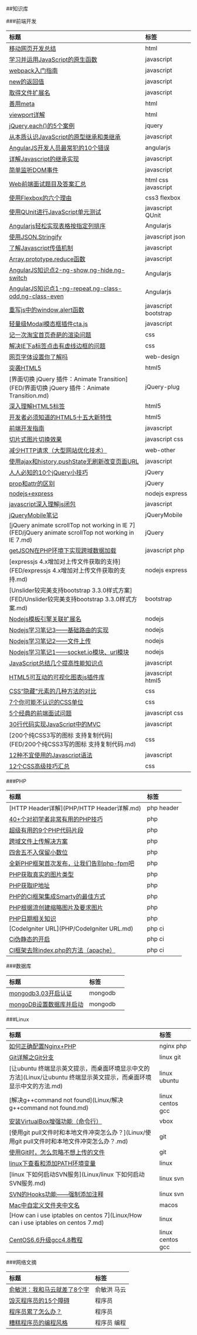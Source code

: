 ##知识库

###前端开发

| 标题                                       | 标签                   |
| :--------------------------------------- | :------------------- |
| [移动网页开发总结](FED/移动网页开发总结.md)              | html                 |
| [学习并运用JavaScript的原生函数](FED/学习并运用JavaScript的原生函数.md) | javascript           |
| [webpack入门指南](FED/webpack入门指南.md)        | javascript           |
| [new的返回值](FED/new的返回值.md)                | javascript           |
| [取得文件扩展名](FED/取得文件扩展名.md)                | javascript           |
| [善用meta](FED/善用meta.md)                  | html                 |
| [viewport详解](FED/viewport详解.md)          | html                 |
| [jQuery.each()的5个案例](FED/jQuery.each()的5个案例.md) | jquery               |
| [从本质认识JavaScript的原型继承和类继承](FED/从本质认识JavaScript的原型继承和类继承.md) | javascript           |
| [AngularJS开发人员最常犯的10个错误](FED/AngularJS开发人员最常犯的10个错误.md) | angularjs            |
| [详解Javascript的继承实现](FED/详解Javascript的继承实现.md) | javascript           |
| [简单监听DOM事件](FED/简单监听DOM事件.md)            | javascript           |
| [Web前端面试题目及答案汇总](FED/Web前端面试题目及答案汇总.md)  | html css javascript  |
| [使用Flexbox的六个理由](FED/使用Flexbox的六个理由.md)  | css3 flexbox         |
| [使用QUnit进行JavaScript单元测试](FED/使用QUnit进行JavaScript单元测试.md) | javascript QUnit     |
| [Angularjs轻松实现表格按指定列排序](FED/Angularjs轻松实现表格按指定列排序.md) | Angularjs            |
| [使用JSON.Stringify](FED/使用JSON.Stringify.md) | javascript json      |
| [了解Javascript传值机制](FED/了解Javascript传值机制.md) | javascript           |
| [Array.prototype.reduce函数](FED/Array.prototype.reduce函数.md) | javascript           |
| [AngularJS知识点2-ng-show,ng-hide,ng-switch](FED/AngularJS知识点2.md) | Angularjs            |
| [AngularJS知识点1-ng-repeat,ng-class-odd,ng-class-even](FED/AngularJS知识点1.md) | Angularjs            |
| [重写js中的window.alert函数](FED/重写js中的window.alert函数.md) | javascript bootstrap |
| [轻量级Modal模态框插件cta.js](FED/轻量级Modal模态框插件cta.js.md) | javascript           |
| [记一次淘宝首页奇葩的渲染问题](FED/记一次淘宝首页奇葩的渲染问题.md)  | css                  |
| [解决IE下a标签点击有虚线边框的问题](FED/解决IE下a标签点击有虚线边框的问题.md) | css                  |
| [网页字体设置你了解吗](FED/网页字体设置你了解吗.md)          | web-design           |
| [突袭HTML5](FED/突袭HTML5.md)                | html5                |
| [界面切换 jQuery 插件：Animate Transition](FED/界面切换 jQuery 插件：Animate Transition.md) | jQuery-plug          |
| [深入理解HTML5标签](FED/深入理解HTML5标签.md)        | html5                |
| [开发者必须知道的HTML5十五大新特性](FED/开发者必须知道的HTML5十五大新特性.md) | html5                |
| [前端开发指南](FED/前端开发指南.md)                  | javascript           |
| [切片式图片切换效果](FED/切片式图片切换效果.md)            | javascript css       |
| [减少HTTP请求（大型网站优化技术）](FED/减少HTTP请求（大型网站优化技术）.md) | web-other            |
| [使用ajax和history.pushState无刷新改变页面URL](FED/使用ajax和history.pushState无刷新改变页面URL.md) | javascript           |
| [人人必知的10个jQuery小技巧](FED/人人必知的10个jQuery小技巧.md) | jQuery               |
| [prop和attr的区别](FED/prop和attr的区别.md)      | jQuery               |
| [nodejs+express](FED/nodejs+express.md)  | nodejs express       |
| [javascript深入理解js闭包](FED/javascript深入理解js闭包.md) | javascript           |
| [jQueryMobile笔记](FED/jQueryMobile笔记.md)  | jQueryMobile         |
| [jQuery animate scrollTop not working in IE 7](FED/jQuery animate scrollTop not working in IE 7.md) | jQuery               |
| [getJSON在PHP环境下实现跨域数据加载](FED/getJSON在PHP环境下实现跨域数据加载.md) | javascript php       |
| [expressjs 4.x增加对上传文件获取的支持](FED/expressjs 4.x增加对上传文件获取的支持.md) | nodejs express       |
| [Unslider较完美支持bootstrap 3.3.0样式方案](FED/Unslider较完美支持bootstrap 3.3.0样式方案.md) | bootstrap            |
| [Nodejs模板引擎关联扩展名](FED/Nodejs模板引擎关联扩展名.md) | nodejs               |
| [Nodejs学习笔记3——基础路由的实现](FED/Nodejs学习笔记3——基础路由的实现.md) | nodejs               |
| [Nodejs学习笔记2——文件上传](FED/Nodejs学习笔记2——文件上传.md) | nodejs               |
| [Nodejs学习笔记1——socket.io模块、url模块](FED/Nodejs学习笔记1——socket.io模块、url模块.md) | nodejs               |
| [JavaScript总结几个提高性能知识点](FED/JavaScript总结几个提高性能知识点.md) | javascript           |
| [HTML5可互动的可视化图表js插件库](FED/HTML5可互动的可视化图表js插件库.md) | javascript html5     |
| [CSS“隐藏”元素的几种方法的对比](FED/CSS“隐藏”元素的几种方法的对比.md) | css                  |
| [7个你可能不认识的CSS单位](FED/7个你可能不认识的CSS单位.md)  | css                  |
| [5个经典的前端面试问题](FED/5个经典的前端面试问题.md)        | javascript css       |
| [30行代码实现JavaScript中的MVC](FED/30行代码实现JavaScript中的MVC.md) | javascript           |
| [200个纯CSS3写的图标 支持复制代码](FED/200个纯CSS3写的图标 支持复制代码.md) | css                  |
| [12种不宜使用的Javascript语法](FED/12种不宜使用的Javascript语法.md) | javascript           |
| [12个CSS高级技巧汇总](FED/12个CSS高级技巧汇总.md)      | css                  |

###PHP

| 标题                                       | 标签         |
| :--------------------------------------- | :--------- |
| [HTTP Header详解](PHP/HTTP Header详解.md)    | php header |
| [40+个对初学者非常有用的PHP技巧](PHP/40+个对初学者非常有用的PHP技巧.md) | php        |
| [超级有用的9个PHP代码片段](PHP/超级有用的9个PHP代码片段.md)  | php        |
| [跨域文件上传解决方案](PHP/跨域文件上传解决方案.md)          | php        |
| [四舍五不入保留小数位](PHP/四舍五不入保留小数位.md)          | php        |
| [全新PHP框架首次发布，让我们告别php-fpm吧](PHP/全新PHP框架首次发布，让我们告别php-fpm吧.md) | php        |
| [PHP获取真实的图片类型](PHP/PHP获取真实的图片类型.md)      | php        |
| [PHP获取IP地址](PHP/PHP获取IP地址.md)            | php        |
| [PHP的CI框架集成Smarty的最佳方式](PHP/PHP的CI框架集成Smarty的最佳方式.md) | php        |
| [PHP根据流创建缩略图片及要求图片](PHP/PHP根据流创建缩略图片及要求图片.md) | php        |
| [PHP日期相关知识](PHP/PHP日期相关知识.md)            | php        |
| [CodeIgniter URL](PHP/CodeIgniter URL.md) | php ci     |
| [Ci伪静态的开启](PHP/Ci伪静态的开启.md)              | php ci     |
| [CI框架去除index.php的方法（apache）](PHP/CI框架去除index.php的方法（apache）.md) | php ci     |


###数据库

| 标题                    | 标签      |      |
| :-------------------- | :------ | :--- |
| [mongodb3.03开启认证][d2] | mongodb |      |
| [mongoDB设置数据库并启动][d1] | mongodb |      |

[d2]: Database/mongodb3.03开启认证.md
[d1]: Database/mongoDB设置数据库并启动.md

###Linux

| 标题                                       | 标签               |
| :--------------------------------------- | :--------------- |
| [如何正确配置Nginx+PHP](Linux/如何正确配置Nginx+PHP.md) | nginx php        |
| [Git详解之Git分支](Linux/Git详解之Git分支.md)      | linux git        |
| [让ubuntu 终端显示英文提示，而桌面环境显示中文的方法](Linux/让ubuntu 终端显示英文提示，而桌面环境显示中文的方法.md) | linux ubuntu     |
| [解决g++command not found](Linux/解决g++command not found.md) | linux centos gcc |
| [安装VirtualBox增强功能（命令行）](Linux/安装VirtualBox增强功能（命令行）.md) | vbox             |
| [使用git pull文件时和本地文件冲突怎么办？](Linux/使用git pull文件时和本地文件冲突怎么办？.md) | git              |
| [使用Git时，怎么忽略不想上传的文件](Linux/使用Git时，怎么忽略不想上传的文件.md) | git              |
| [linux下查看和添加PATH环境变量](Linux/linux下查看和添加PATH环境变量.md) | linux            |
| [linux 下如何启动SVN服务](Linux/linux 下如何启动SVN服务.md) | linux svn        |
| [SVN的Hooks功能——强制添加注释](Linux/SVN的Hooks功能——强制添加注释.md) | linux svn        |
| [Mac中自定义文件夹中文名](Linux/Mac中自定义文件夹中文名.md)  | macos            |
| [How can i use iptables on centos 7](Linux/How can i use iptables on centos 7.md) | linux            |
| [CentOS6.6升级gcc4.8教程](Linux/CentOS6.6升级gcc4.8教程.md) | linux centos gcc |

###网络文摘

| 标题                   | 标签     |
| :------------------- | :----- |
| [俞敏洪：我和马云就差了8个字][o4] | 俞敏洪 马云 |
| [毁灭程序员的15个障碍][o3]    | 程序员    |
| [程序员累了怎么办？][o2]      | 程序员    |
| [糟糕程序员的编程风格][o1]     | 程序员 编程 |

[o4]: Other/俞敏洪：我和马云就差了8个字.md
[o3]: Other/毁灭程序员的15个障碍.md
[o2]: Other/程序员累了怎么办？.md
[o1]: Other/糟糕程序员的编程风格.md



